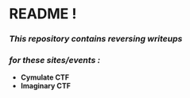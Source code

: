 # README ! 

### ___This repository contains reversing writeups___ 
### ___for these sites/events :___
* __Cymulate CTF__
* __Imaginary CTF__
